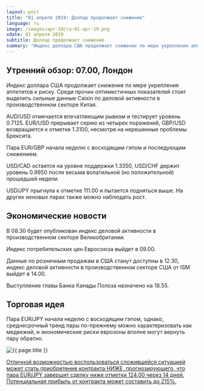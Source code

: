 ```yaml
---
layout: post
title: "01 апреля 2019: Доллар продолжает снижение"
language: ru
image: /images/apr-19/ru-01-apr-19.png
xdate: 01 апреля 2019
subtitle: Доллар продолжает снижение
summary: "Индекс доллара США продолжает снижение по мере укрепления аппетитов к риску. Среди прочих оптимистичных показателей стоит выделить сильные данные Caixin по деловой активности в производственном секторе Китая. AUD/USD отмечается впечатляющим рывком и тестирует уровень 0.7125"
---
```

## Утренний обзор: 07.00, Лондон
 
Индекс доллара США продолжает снижение по мере укрепления аппетитов к риску. Среди прочих оптимистичных показателей стоит выделить сильные данные Caixin по деловой активности в производственном секторе Китая.

AUD/USD отмечается впечатляющим рывком и тестирует уровень 0.7125. EUR/USD прерывает серию из четырех поражений, GBP/USD возвращается к отметке 1.3100, несмотря на нерешенные проблемы Брексита.

Пара EUR/GBP начала неделю с восходящим гэпом и последующим снижением.

USD/CAD остается на уровне поддержки 1.3350, USD/CHF держит уровень 0.9950 после весьма волатильной (но положительной) прошедшей недели.

USD/JPY прыгнула к отметке 111.00 и пытается подняться выше. На других иеновых парах также можно наблюдать рост.
 
## Экономические новости
 
В 08.30 будет опубликован индекс деловой активности в производственном секторе Великобритании.

Индекс потребительских цен Евросоюза выйдет в 09.00.

Данные по розничным продажам в США станут доступны в 12.30, индекс деловой активности в производственном секторе США от ISM выйдет в 14.00.

Выступление главы Банка Канады Полоза назначено на 18.55.
 
## Торговая идея
 
Пара EUR/JPY начала неделю с восходящим гэпом, однако, среднесрочный тренд пары по-прежнему можно характеризовать как медвежий, и экономические риски еврозоны вполне могут вернуть пару обратно.

<img src="{{ site.url }}/images/apr-19/ru-01-apr-19.png" alt="{{ page.title }}"  title="{{ page.title }}">

<a href="%LINK%%?currency=USD&amp;market=forex&underlying=frxEURJPY&formname=higherlower&duration_amount=14&duration_units=d&amount=10&amount_type=stake&expiry_type=duration&barrier=124" target="_blank" rel="noopener noreferrer nofollow">Отличной возможностью воспользоваться сложившейся ситуацией может стать приобретение контракта НИЖЕ, прогнозирующего, что пара EUR/JPY завершит сделку ниже отметки 124.00 через 14 дней. Потенциальная прибыль от контракта может составить до 215%.</a>
